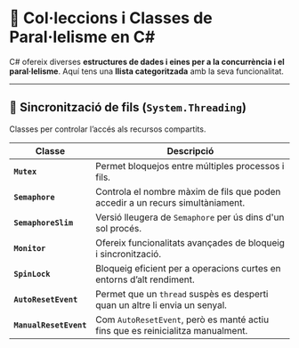 # 📌 Col·leccions i Classes de Paral·lelisme en C#

C# ofereix diverses **estructures de dades i eines per a la concurrència i el paral·lelisme**. Aquí tens una **llista categoritzada** amb la seva funcionalitat.

---

## **🔹  Sincronització de fils (`System.Threading`)**
Classes per controlar l’accés als recursos compartits.

| **Classe**                   | **Descripció** |
|------------------------------|---------------|
| **`Mutex`**                  | Permet bloquejos entre múltiples processos i fils. |
| **`Semaphore`**              | Controla el nombre màxim de fils que poden accedir a un recurs simultàniament. |
| **`SemaphoreSlim`**          | Versió lleugera de `Semaphore` per ús dins d'un sol procés. |
| **`Monitor`**                | Ofereix funcionalitats avançades de bloqueig i sincronització. |
| **`SpinLock`**               | Bloqueig eficient per a operacions curtes en entorns d’alt rendiment. |
| **`AutoResetEvent`**         | Permet que un `thread` suspès es desperti quan un altre li envia un senyal. |
| **`ManualResetEvent`**       | Com `AutoResetEvent`, però es manté actiu fins que es reinicialitza manualment. |

